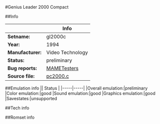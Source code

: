 #Genius Leader 2000 Compact

##Info

||Info|
|-----|-----|
|**Setname:**|gl2000c
|**Year:**|1994
|**Manufacturer:**|Video Technology
|**Status:**|preliminary
|**Bug reports:**|[MAMETesters](http://mametesters.org/view_all_set.php?type=1&temporary=y&search=pc2000.c)
|**Source file:**|[pc2000.c](https://github.com/mamedev/mame/blob/master/src/mess/drivers/pc2000.c)

##Emulation info
|| Status |
|-----|-----|
|Overall emulation:|preliminary
|Color emulation:|good
|Sound emulation:|good
|Graphics emulation:|good
|Savestates:|unsupported

##Tech info

##Romset info

<!--- START OF EDITED COMMENT DO NOT TOUCH TEXT ABOVE-->
